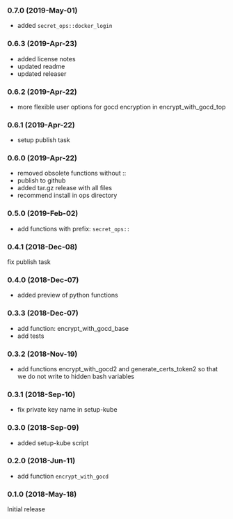 ### 0.7.0 (2019-May-01)
* added `secret_ops::docker_login`

### 0.6.3 (2019-Apr-23)

 * added license notes
 * updated readme
 * updated releaser

### 0.6.2 (2019-Apr-22)

 * more flexible user options for gocd encryption in encrypt_with_gocd_top

### 0.6.1 (2019-Apr-22)

 * setup publish task

### 0.6.0 (2019-Apr-22)

* removed obsolete functions without ::
* publish to github
* added tar.gz release with all files
* recommend install in ops directory

### 0.5.0 (2019-Feb-02)

* add functions with prefix: `secret_ops::`

### 0.4.1 (2018-Dec-08)

 fix publish task

### 0.4.0 (2018-Dec-07)

 * added preview of python functions

### 0.3.3 (2018-Dec-07)

* add function: encrypt_with_gocd_base
* add tests

### 0.3.2 (2018-Nov-19)

* add functions encrypt_with_gocd2 and generate_certs_token2
 so that we do not write to hidden bash variables

### 0.3.1 (2018-Sep-10)

 * fix private key name in setup-kube

### 0.3.0 (2018-Sep-09)

 * added setup-kube script

### 0.2.0 (2018-Jun-11)

* add function `encrypt_with_gocd`

### 0.1.0 (2018-May-18)

Initial release
